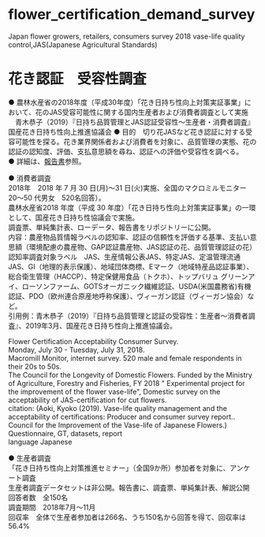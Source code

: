 # flower_certification_demand_survey
Japan flower growers, retailers, consumers survey 2018
vase-life quality control,JAS(Japanese Agricultural Standards)   
  
# 花き認証　受容性調査
● 農林水産省の2018年度（平成30年度）「花き日持ち性向上対策実証事業」において、花のJAS受容可能性に関する国内生産者および消費者調査として実施   
　青木恭子（2019）『日持ち品質管理とJAS認証受容性～生産者・消費者調査』国産花き日持ち性向上推進協議会
● 目的　切り花JASなど花き認証に対する受容可能性を探る。花き業界関係者および消費者を対象に、品質管理の実態、花の認証の認知度、評価、支払意思額を尋ね、認証への評価や受容性を調べる。  
● 詳細は、[報告書](http://gerdaresearch.github.io/files/Aoki_2019_%E8%8A%B1%E3%81%AEJAS%E5%8F%97%E5%AE%B9%E6%80%A7_%E7%94%9F%E7%94%A3%E8%80%85_%E6%B6%88%E8%B2%BB%E8%80%85%E8%AA%BF%E6%9F%BB_20190329.pdf)参照。　

● 消費者調査  
2018年　2018 年 7 月 30 日(月)～31 日(火)実施、全国のマクロミルモニター　 20～50 代男女　520名回答）。  
農林水産省2018 年度（平成 30 年度）「花き日持ち性向上対策実証事業」の一環として、国産花き日持ち性協議会で実施。  
調査票、単純集計表、ローデータ、報告書をリポジトリーに公開。  
内容：農産物品質情報ラベルの認知率、認証の信頼性を評価する基準、支払い意思額（環境配慮の農産物、GAP認証農産物、JAS認証の花、品質管理認証の花）  
      認知率調査対象ラベル　JAS、生産情報公表JAS、特定JAS、定温管理流通JAS、GI（地理的表示保護）、地域団体商標、Eマーク（地域特産品認証事業）、総合衛生管理（HACCP）、特定保健用食品（トクホ）、トップバリュ グリーンアイ、ローソンファーム、GOTSオーガニック繊維認証、USDA(米国農務省)有機認証、PDO（欧州連合原産地呼称保護）、ヴィーガン認証（ヴィーガン協会）など。  
引用例：青木恭子（2019）『日持ち品質管理と認証の受容性：生産者～消費者調査』、2019年3月、国産花き日持ち性向上推進協議会。  
  
Flower Certification Acceptability Consumer Survey.  
Monday, July 30 - Tuesday, July 31, 2018.  
Macromill Monitor, internet survey. 520 male and female respondents in their 20s to 50s.  
The Council for the Longevity of Domestic Flowers.  Funded by the Ministry of Agriculture, Forestry and Fisheries, FY 2018 " Experimental project for the improvement of the flower vase-life", Domestic survey on the acceptability of JAS-certification for cut flowers.  
citation: (Aoki, Kyoko (2019). Vase-life quality management and the acceptability of certifications: Producer and consumer survey report.. Council for the Improvement of the Vase-life of Japanese Flowers.)    
Questionnaire, GT, datasets, report   
language  Japanese  
  
● 生産者調査  
「花き日持ち性向上対策推進セミナー」（全国9か所）参加者を対象に、アンケート調査  
生産者調査データセットは非公開。報告書に、調査票、単純集計表、解説公開
回答者数　全150名  
調査期間　2018年7月～11月  
回収率　全体で生産者参加者は266名、うち150名から回答を得て、回収率は56.4%  


